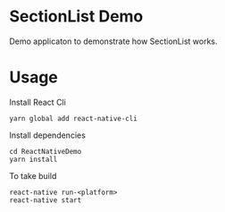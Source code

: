 # SectionList Demo
  Demo applicaton to demonstrate how SectionList works.

# Usage

Install React Cli
```
yarn global add react-native-cli
```
Install dependencies
```
cd ReactNativeDemo
yarn install
```
To take build
```
react-native run-<platform>
react-native start
```
